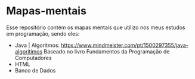 # Mapas-mentais

  Esse repositório contém os mapas mentais que utilizo nos meus estudos em programação, sendo eles:
  
  - Java | Algoritmos: https://www.mindmeister.com/pt/1500297355/java-algoritimos
  Baseado no livro Fundamentos da Programação de Computadores
  - HTML
  - Banco de Dados

